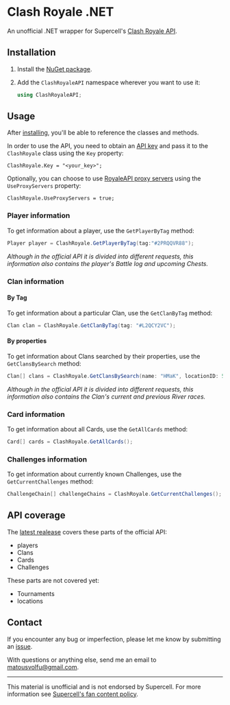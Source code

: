 # Clash Royale .NET
An unofficial .NET wrapper for Supercell's [Clash Royale API](https://developer.clashroyale.com/).

## Installation
1. Install the [NuGet package](https://www.nuget.org/packages/ClashRoyaleDotNet).
2. Add the `ClashRoyaleAPI` namespace wherever you want to use it:

   ```cs
   using ClashRoyaleAPI;
   ```

## Usage
After [installing](#installation), you'll be able to reference the classes and methods.

In order to use the API, you need to obtain an [API key](https://developer.clashroyale.com/#/getting-started) and pass it to the `ClashRoyale` class using the `Key` property:
```
ClashRoyale.Key = "<your_key>";
```

Optionally, you can choose to use [RoyaleAPI proxy servers](https://docs.royaleapi.com/#/proxy) using the `UseProxyServers` property:
```
ClashRoyale.UseProxyServers = true;
```

### Player information
To get information about a player, use the `GetPlayerByTag` method:
```cs
Player player = ClashRoyale.GetPlayerByTag(tag:"#2PRQQVR88");
```
*Although in the official API it is divided into different requests, this information also contains the player's Battle log and upcoming Chests.*

### Clan information

#### By Tag
To get information about a particular Clan, use the `GetClanByTag` method:
```cs
Clan clan = ClashRoyale.GetClanByTag(tag: "#L2QCY2VC");
```

#### By properties
To get information about Clans searched by their properties, use the `GetClansBySearch` method:
```cs
Clan[] clans = ClashRoyale.GetClansBySearch(name: "HMaK", locationID: 57000070, minMembers: 35, maxMembers: 45, minScore: 30000);
```

*Although in the official API it is divided into different requests, this information also contains the Clan's current and previous River races.*

### Card information
To get information about all Cards, use the `GetAllCards` method:
```cs
Card[] cards = ClashRoyale.GetAllCards();
```

### Challenges information
To get information about currently known Challenges, use the `GetCurrentChallenges` method:
```cs
ChallengeChain[] challengeChains = ClashRoyale.GetCurrentChallenges();
```

## API coverage
The [latest realease](https://github.com/matousvolf/clash-royale-dotnet/releases/tag/v1.0.0) covers these parts of the official API:
- players
- Clans
- Cards
- Challenges

These parts are not covered yet:
- Tournaments
- locations

## Contact
If you encounter any bug or imperfection, please let me know by submitting an [issue](https://github.com/matousvolf/clash-royale-dotnet/issues).

With questions or anything else, send me an email to [matousvolfu@gmail.com](mailto:matousvolfu@gmail.com).

---

This material is unofficial and is not endorsed by Supercell. For more information see [Supercell's fan content policy](https://www.supercell.com/fan-content-policy).
